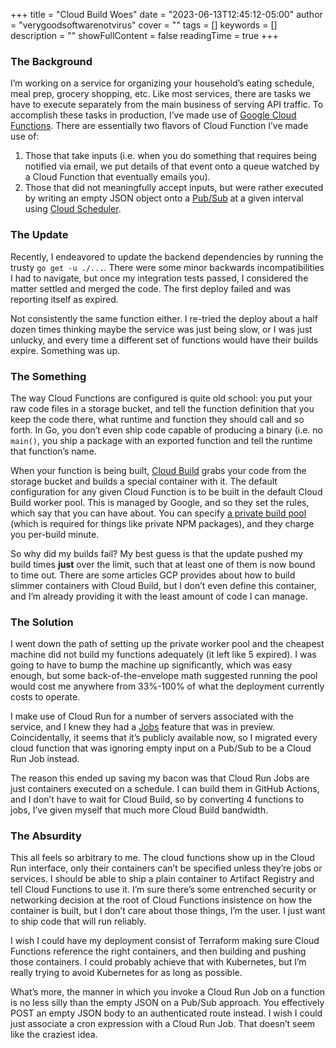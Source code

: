 +++
title = "Cloud Build Woes"
date = "2023-06-13T12:45:12-05:00"
author = "verygoodsoftwarenotvirus"
cover = ""
tags = []
keywords = []
description = ""
showFullContent = false
readingTime = true
+++

### The Background

I’m working on a service for organizing your household’s eating schedule, meal prep, grocery shopping, etc. Like most services, there are tasks we have to execute separately from the main business of serving API traffic. To accomplish these tasks in production, I’ve made use of [Google Cloud Functions](https://cloud.google.com/functions). There are essentially two flavors of Cloud Function I’ve made use of:

1. Those that take inputs (i.e. when you do something that requires being notified via email, we put details of that event onto a queue watched by a Cloud Function that eventually emails you).
2. Those that did not meaningfully accept inputs, but were rather executed by writing an empty JSON object onto a [Pub/Sub](https://cloud.google.com/pubsub) at a given interval using [Cloud Scheduler](https://cloud.google.com/scheduler).

### The Update

Recently, I endeavored to update the backend dependencies by running the trusty `go get -u ./...`. There were some minor backwards incompatibilities I had to navigate, but once my integration tests passed, I considered the matter settled and merged the code. The first deploy failed and was reporting itself as expired.

Not consistently the same function either. I re-tried the deploy about a half dozen times thinking maybe the service was just being slow, or I was just unlucky, and every time a different set of functions would have their builds expire. Something was up.

### The Something

The way Cloud Functions are configured is quite old school: you put your raw code files in a storage bucket, and tell the function definition that you keep the code there, what runtime and function they should call and so forth. In Go, you don’t even ship code capable of producing a binary (i.e. no `main()`, you ship a package with an exported function and tell the runtime that function’s name.

When your function is being built, [Cloud Build](https://cloud.google.com/build) grabs your code from the storage bucket and builds a special container with it. The default configuration for any given Cloud Function is to be built in the default Cloud Build worker pool. This is managed by Google, and so they set the rules, which say that you can have about. You can specify [a private build pool](https://cloud.google.com/build/docs/private-pools/private-pools-overview) (which is required for things like private NPM packages), and they charge you per-build minute.

So why did my builds fail? My best guess is that the update pushed my build times ****just**** over the limit, such that at least one of them is now bound to time out. There are some articles GCP provides about how to build slimmer containers with Cloud Build, but I don’t even define this container, and I’m already providing it with the least amount of code I can manage.

### The Solution

I went down the path of setting up the private worker pool and the cheapest machine did not build my functions adequately (it left like 5 expired). I was going to have to bump the machine up significantly, which was easy enough, but some back-of-the-envelope math suggested running the pool would cost me anywhere from 33%-100% of what the deployment currently costs to operate.

I make use of Cloud Run for a number of servers associated with the service, and I knew they had a [Jobs](https://cloud.google.com/run/docs/create-jobs) feature that was in preview. Coincidentally, it seems that it’s publicly available now, so I migrated every cloud function that was ignoring empty input on a Pub/Sub to be a Cloud Run Job instead.

The reason this ended up saving my bacon was that Cloud Run Jobs are just containers executed on a schedule. I can build them in GitHub Actions, and I don’t have to wait for Cloud Build, so by converting 4 functions to jobs, I’ve given myself that much more Cloud Build bandwidth.

### The Absurdity

This all feels so arbitrary to me. The cloud functions show up in the Cloud Run interface, only their containers can’t be specified unless they’re jobs or services. I should be able to ship a plain container to Artifact Registry and tell Cloud Functions to use it. I’m sure there’s some entrenched security or networking decision at the root of Cloud Functions insistence on how the container is built, but I don’t care about those things, I’m the user. I just want to ship code that will run reliably.

I wish I could have my deployment consist of Terraform making sure Cloud Functions reference the right containers, and then building and pushing those containers. I could probably achieve that with Kubernetes, but I’m really trying to avoid Kubernetes for as long as possible.

What’s more, the manner in which you invoke a Cloud Run Job on a function is no less silly than the empty JSON on a Pub/Sub approach. You effectively POST an empty JSON body to an authenticated route instead. I wish I could just associate a cron expression with a Cloud Run Job. That doesn’t seem like the craziest idea.